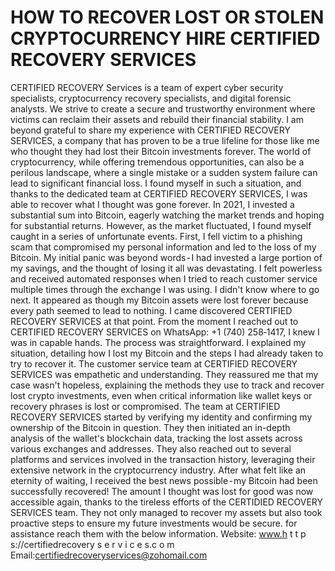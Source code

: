# HOW TO RECOVER LOST OR STOLEN CRYPTOCURRENCY HIRE CERTIFIED RECOVERY SERVICES
CERTIFIED RECOVERY Services is a team of expert cyber security specialists, cryptocurrency recovery specialists, and digital forensic analysts. We strive to create a secure and trustworthy environment where victims can reclaim their assets and rebuild their financial stability.
I am beyond grateful to share my experience with CERTIFIED RECOVERY SERVICES, a company that has proven to be a true lifeline for those like me who thought they had lost their Bitcoin investments forever. The world of cryptocurrency, while offering tremendous opportunities, can also be a perilous landscape, where a single mistake or a sudden system failure can lead to significant financial loss. I found myself in such a situation, and thanks to the dedicated team at CERTIFIED RECOVERY SERVICES, I was able to recover what I thought was gone forever. In 2021, I invested a substantial sum into Bitcoin, eagerly watching the market trends and hoping for substantial returns. However, as the market fluctuated, I found myself caught in a series of unfortunate events. First, I fell victim to a phishing scam that compromised my personal information and led to the loss of my Bitcoin. My initial panic was beyond words - I had invested a large portion of my savings, and the thought of losing it all was devastating. I felt powerless and received automated responses when I tried to reach customer service multiple times through the exchange I was using. I didn't know where to go next. It appeared as though my Bitcoin assets were lost forever because every path seemed to lead to nothing. I came discovered CERTIFIED RECOVERY SERVICES at that point. From the moment I reached out to CERTIFIED RECOVERY SERVICES on WhatsApp: +1 (740) 258‑1417, I knew I was in capable hands. The process was straightforward. I explained my situation, detailing how I lost my Bitcoin and the steps I had already taken to try to recover it. The customer service team at CERTIFIED RECOVERY SERVICES was empathetic and understanding. They reassured me that my case wasn't hopeless, explaining the methods they use to track and recover lost crypto investments, even when critical information like wallet keys or recovery phrases is lost or compromised. The team at CERTIFIED RECOVERY SERVICES started by verifying my identity and confirming my ownership of the Bitcoin in question. They then initiated an in-depth analysis of the wallet's blockchain data, tracking the lost assets across various exchanges and addresses. They also reached out to several platforms and services involved in the transaction history, leveraging their extensive network in the cryptocurrency industry. After what felt like an eternity of waiting, I received the best news possible - my Bitcoin had been successfully recovered! The amount I thought was lost for good was now accessible again, thanks to the tireless efforts of the CERTIDIED RECOVERY SERVICES team. They not only managed to recover my assets but also took proactive steps to ensure my future investments would be secure. for assistance reach them with the below information.
Website: www.h t t p s://certifiedrecovery s e r v i c e s.c o m
Email:certifiedrecoveryservices@zohomail.com
